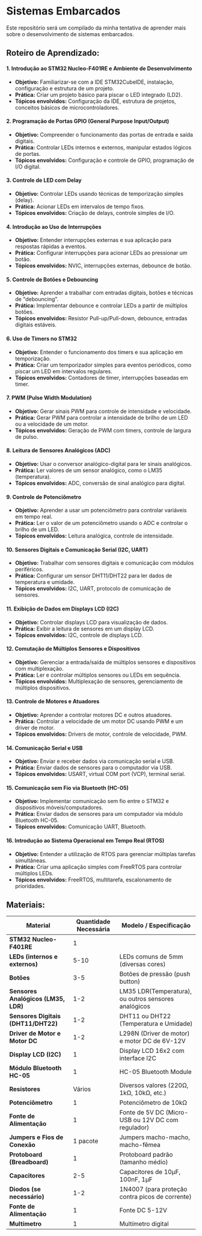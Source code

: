 # Sistemas Embarcados
Este repositório será um compilado da minha tentativa de aprender mais sobre o desenvolvimento de sistemas embarcados.

## **Roteiro de Aprendizado:**
#### 1. **Introdução ao STM32 Nucleo-F401RE e Ambiente de Desenvolvimento**
   - **Objetivo:** Familiarizar-se com a IDE STM32CubeIDE, instalação, configuração e estrutura de um projeto.
   - **Prática:** Criar um projeto básico para piscar o LED integrado (LD2).
   - **Tópicos envolvidos:** Configuração da IDE, estrutura de projetos, conceitos básicos de microcontroladores.

#### 2. **Programação de Portas GPIO (General Purpose Input/Output)**
   - **Objetivo:** Compreender o funcionamento das portas de entrada e saída digitais.
   - **Prática:** Controlar LEDs internos e externos, manipular estados lógicos de portas.
   - **Tópicos envolvidos:** Configuração e controle de GPIO, programação de I/O digital.

#### 3. **Controle de LED com Delay**
   - **Objetivo:** Controlar LEDs usando técnicas de temporização simples (delay).
   - **Prática:** Acionar LEDs em intervalos de tempo fixos.
   - **Tópicos envolvidos:** Criação de delays, controle simples de I/O.

#### 4. **Introdução ao Uso de Interrupções**
   - **Objetivo:** Entender interrupções externas e sua aplicação para respostas rápidas a eventos.
   - **Prática:** Configurar interrupções para acionar LEDs ao pressionar um botão.
   - **Tópicos envolvidos:** NVIC, interrupções externas, debounce de botão.

#### 5. **Controle de Botões e Debouncing**
   - **Objetivo:** Aprender a trabalhar com entradas digitais, botões e técnicas de "debouncing".
   - **Prática:** Implementar debounce e controlar LEDs a partir de múltiplos botões.
   - **Tópicos envolvidos:** Resistor Pull-up/Pull-down, debounce, entradas digitais estáveis.

#### 6. **Uso de Timers no STM32**
   - **Objetivo:** Entender o funcionamento dos timers e sua aplicação em temporização.
   - **Prática:** Criar um temporizador simples para eventos periódicos, como piscar um LED em intervalos regulares.
   - **Tópicos envolvidos:** Contadores de timer, interrupções baseadas em timer.

#### 7. **PWM (Pulse Width Modulation)**
   - **Objetivo:** Gerar sinais PWM para controle de intensidade e velocidade.
   - **Prática:** Gerar PWM para controlar a intensidade de brilho de um LED ou a velocidade de um motor.
   - **Tópicos envolvidos:** Geração de PWM com timers, controle de largura de pulso.

#### 8. **Leitura de Sensores Analógicos (ADC)**
   - **Objetivo:** Usar o conversor analógico-digital para ler sinais analógicos.
   - **Prática:** Ler valores de um sensor analógico, como o LM35 (temperatura).
   - **Tópicos envolvidos:** ADC, conversão de sinal analógico para digital.
   
#### 9. Controle de Potenciômetro
   - **Objetivo:** Aprender a usar um potenciômetro para controlar variáveis em tempo real.
   - **Prática:** Ler o valor de um potenciômetro usando o ADC e controlar o brilho de um LED.
   - **Tópicos envolvidos:** Leitura analógica, controle de intensidade.

#### 10. **Sensores Digitais e Comunicação Serial (I2C, UART)**
   - **Objetivo:** Trabalhar com sensores digitais e comunicação com módulos periféricos.
   - **Prática:** Configurar um sensor DHT11/DHT22 para ler dados de temperatura e umidade.
   - **Tópicos envolvidos:** I2C, UART, protocolo de comunicação de sensores.

#### 11. **Exibição de Dados em Displays LCD (I2C)**
   - **Objetivo:** Controlar displays LCD para visualização de dados.
   - **Prática:** Exibir a leitura de sensores em um display LCD.
   - **Tópicos envolvidos:** I2C, controle de displays LCD.

#### 12. **Comutação de Múltiplos Sensores e Dispositivos**
   - **Objetivo:** Gerenciar a entrada/saída de múltiplos sensores e dispositivos com multiplexação.
   - **Prática:** Ler e controlar múltiplos sensores ou LEDs em sequência.
   - **Tópicos envolvidos:** Multiplexação de sensores, gerenciamento de múltiplos dispositivos.

#### 13. **Controle de Motores e Atuadores**
   - **Objetivo:** Aprender a controlar motores DC e outros atuadores.
   - **Prática:** Controlar a velocidade de um motor DC usando PWM e um driver de motor.
   - **Tópicos envolvidos:** Drivers de motor, controle de velocidade, PWM.

#### 14. **Comunicação Serial e USB**
   - **Objetivo:** Enviar e receber dados via comunicação serial e USB.
   - **Prática:** Enviar dados de sensores para o computador via USB.
   - **Tópicos envolvidos:** USART, virtual COM port (VCP), terminal serial.

#### 15. **Comunicação sem Fio via Bluetooth (HC-05)**
   - **Objetivo:** Implementar comunicação sem fio entre o STM32 e dispositivos móveis/computadores.
   - **Prática:** Enviar dados de sensores para um computador via módulo Bluetooth HC-05.
   - **Tópicos envolvidos:** Comunicação UART, Bluetooth.

#### 16. **Introdução ao Sistema Operacional em Tempo Real (RTOS)**
   - **Objetivo:** Entender a utilização de RTOS para gerenciar múltiplas tarefas simultâneas.
   - **Prática:** Criar uma aplicação simples com FreeRTOS para controlar múltiplos LEDs.
   - **Tópicos envolvidos:** FreeRTOS, multitarefa, escalonamento de prioridades.


## **Materiais:**
| **Material**                         | **Quantidade Necessária** | **Modelo / Especificação**                         |
|--------------------------------------|---------------------------|----------------------------------------------------|
| **STM32 Nucleo-F401RE**              | 1                         |                                                    |
| **LEDs (internos e externos)**       | 5-10                      | LEDs comuns de 5mm (diversas cores)                |
| **Botões**                           | 3-5                       | Botões de pressão (push button)                    |
| **Sensores Analógicos (LM35, LDR)** | 1-2                       | LM35 LDR(Temperatura), ou outros sensores analógicos  |
| **Sensores Digitais (DHT11/DHT22)**  | 1-2                       | DHT11 ou DHT22 (Temperatura e Umidade)             |
| **Driver de Motor e Motor DC**       | 1-2                       | L298N (Driver de motor) e motor DC de 6V-12V       |
| **Display LCD (I2C)**                | 1                         | Display LCD 16x2 com interface I2C                 |
| **Módulo Bluetooth HC-05**           | 1                         | HC-05 Bluetooth Module                             |
| **Resistores**                       | Vários                    | Diversos valores (220Ω, 1kΩ, 10kΩ, etc.)           |
| **Potenciômetro**                    | 1                         | 	Potenciômetro de 10kΩ                           |
| **Fonte de Alimentação**             | 1                         | Fonte de 5V DC (Micro-USB ou 12V DC com regulador) |
| **Jumpers e Fios de Conexão**        | 1 pacote                  | Jumpers macho-macho, macho-fêmea                   |
| **Protoboard (Breadboard)**          | 1                         | Protoboard padrão (tamanho médio)                  |
| **Capacitores**                      | 2-5                       | Capacitores de 10µF, 100nF, 1µF                    |
| **Diodos (se necessário)**           | 1-2                       | 1N4007 (para proteção contra picos de corrente)    |
| **Fonte de Alimentação**             | 1                         | Fonte DC 5-12V                                     |
| **Multímetro**                       | 1                         | Multímetro digital                                 |
